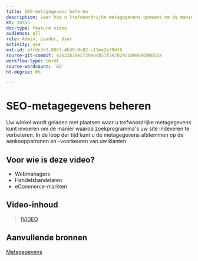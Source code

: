 ```yaml
---
title: SEO-metagegevens beheren
description: Leer hoe u trefwoordrijke metagegevens opneemt om de manier te verbeteren waarop zoekprogramma's uw site indexeren.
kt: 10553
doc-type: feature video
audience: all
role: Admin, Leader, User
activity: use
exl-id: affdc3d3-886f-4b39-8c82-c13ee2e79df9
source-git-commit: 42622b18e5738e8cb57f247029c189884698851a
workflow-type: tm+mt
source-wordcount: '82'
ht-degree: 0%

---
```


# SEO-metagegevens beheren

Uw winkel wordt geladen met plaatsen waar u trefwoordrijke metagegevens kunt invoeren om de manier waarop zoekprogramma&#39;s uw site indexeren te verbeteren. In de loop der tijd kunt u de metagegevens afstemmen op de aankooppatronen en -voorkeuren van uw klanten.

## Voor wie is deze video?

- Webmanagers
- Handelshandelaren
- eCommerce-markten

## Video-inhoud

>[!VIDEO](https://video.tv.adobe.com/v/343750?quality=12&learn=on)

## Aanvullende bronnen

[Metagegevens](https://docs.magento.com/user-guide/marketing/meta-data.html)
